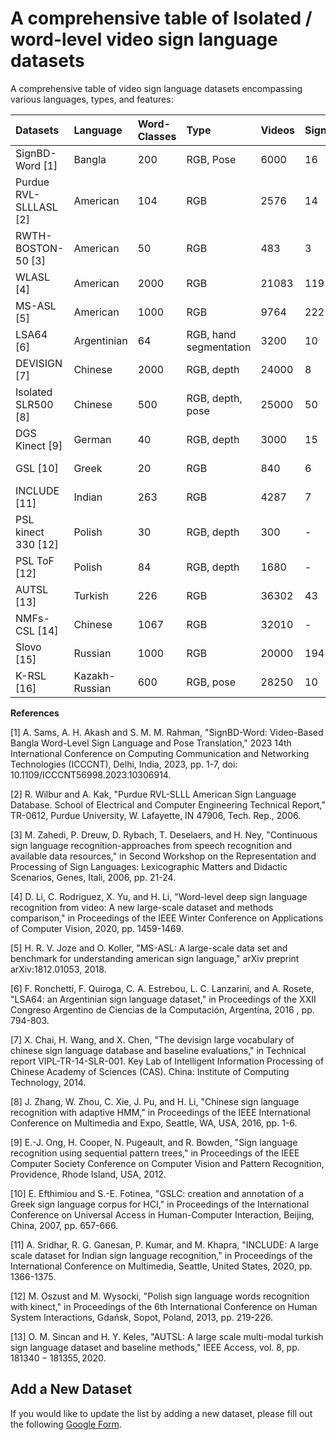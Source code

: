 # A comprehensive table of Isolated / word-level video sign language datasets

A comprehensive table of video sign language datasets encompassing various languages, types, and features:

| Datasets | Language | Word-Classes | Type | Videos | Signers | Availibility | Dataset link |
| :--- | :--- | :--- | :--- | :--- | :--- | :--- | :--- |
| SignBD-Word [1] | Bangla | 200 | RGB, Pose | 6000 | 16 | Public | [Link to Dataset](https://sites.google.com/view/signbd-word/dataset)
| Purdue RVL-SLLLASL [2]| American | 104 | RGB | 2576 | 14 | Public | [Link to Dataset](https://engineering.purdue.edu/RVL/Database/ASL/asl-database-front.htm)
| RWTH-BOSTON-50 [3] | American | 50 | RGB | 483 | 3 | Public | [Link to Dataset](https://www-i6.informatik.rwth-aachen.de/aslr/database-rwth-boston-50.php) 
| WLASL [4] | American | 2000 | RGB | 21083 | 119 | Public | [Link to Dataset](https://dxli94.github.io/WLASL/)
| MS-ASL [5] | American| 1000 | RGB | 9764 | 222 |Public | [Link to Dataset](https://www.microsoft.com/en-us/research/project/ms-asl/downloads/) 
| LSA64 [6] | Argentinian | 64 | RGB, hand segmentation | 3200 | 10 |Public | [Link to Dataset](https://facundoq.github.io/datasets/lsa64/) 
| DEVISIGN [7] | Chinese | 2000 | RGB, depth | 24000 | 8 | Public | [Link to Dataset](https://vipl.ict.ac.cn/homepage/ksl/data.html) 
| Isolated SLR500 [8] | Chinese | 500 | RGB, depth, pose | 25000 | 50 | Public | [Link to Dataset](http://home.ustc.edu.cn/~hagjie/) 
| DGS Kinect [9] | German | 40 | RGB, depth | 3000 | 15 | Public | [Link to Dataset](https://www.cvssp.org/data/KinectSign/webpages/downloads.html) 
| GSL [10] | Greek | 20 | RGB | 840 | 6 | Public | [Link to Dataset](https://paperswithcode.com/dataset/gsl) 
| INCLUDE [11] | Indian | 263 | RGB | 4287 | 7 | Public | [Link to Dataset](https://zenodo.org/records/4010759) 
| PSL kinect 330 [12] | Polish | 30 | RGB, depth | 300 | - | Public | [Link to Dataset](https://vision.kia.prz.edu.pl/dynamickinect.php)
| PSL ToF [12] | Polish | 84 | RGB, depth | 1680 | - | Public | [Link to Dataset](https://vision.kia.prz.edu.pl/dynamictof.php) 
| AUTSL [13] | Turkish | 226 | RGB | 36302 | 43  | Public | [Link to Dataset](https://cvml.ankara.edu.tr/datasets/) 
| NMFs-CSL [14] | Chinese | 1067 | RGB | 32010 | - | Public | [Link to Dataset](https://ustc-slr.github.io/datasets/2020_nmfs_csl/) 
| Slovo [15] | Russian | 1000 | RGB | 20000 | 194  | Public | [Link to Dataset](https://github.com/hukenovs/slovo) 
| K-RSL [16] | Kazakh-Russian | 600| RGB, pose | 28250 | 10 | Public | [Link to Dataset](https://krslproject.github.io/krsl20/) 




**References**

[1] A. Sams, A. H. Akash and S. M. M. Rahman, "SignBD-Word: Video-Based Bangla Word-Level Sign Language and Pose Translation," 2023 14th International Conference on Computing Communication and Networking Technologies (ICCCNT), Delhi, India, 2023, pp. 1-7, doi: 10.1109/ICCCNT56998.2023.10306914.

[2] R. Wilbur and A. Kak, "Purdue RVL-SLLL American Sign Language Database. School of Electrical and Computer Engineering Technical Report," TR-0612, Purdue University, W. Lafayette, IN 47906, Tech. Rep., 2006.

[3] M. Zahedi, P. Dreuw, D. Rybach, T. Deselaers, and H. Ney, "Continuous sign language recognition-approaches from speech recognition and available data resources," in Second Workshop on the Representation and Processing of Sign Languages: Lexicographic Matters and Didactic Scenarios, Genes, Itali, 2006, pp. 21-24.

[4] D. Li, C. Rodriguez, X. Yu, and H. Li, "Word-level deep sign language recognition from video: A new large-scale dataset and methods comparison," in Proceedings of the IEEE Winter Conference on Applications of Computer Vision, 2020, pp. 1459-1469.

[5] H. R. V. Joze and O. Koller, "MS-ASL: A large-scale data set and benchmark for understanding american sign language," arXiv preprint arXiv:1812.01053, 2018.

[6] F. Ronchetti, F. Quiroga, C. A. Estrebou, L. C. Lanzarini, and A. Rosete, "LSA64: an Argentinian sign language dataset," in Proceedings of the XXII Congreso Argentino de Ciencias de la Computación, Argentina, 2016 , pp. 794-803.

[7] X. Chai, H. Wang, and X. Chen, "The devisign large vocabulary of chinese sign language database and baseline evaluations," in Technical report VIPL-TR-14-SLR-001. Key Lab of Intelligent Information Processing of Chinese Academy of Sciences (CAS). China: Institute of Computing Technology, 2014.

[8] J. Zhang, W. Zhou, C. Xie, J. Pu, and H. Li, "Chinese sign language recognition with adaptive HMM," in Proceedings of the IEEE International Conference on Multimedia and Expo, Seattle, WA, USA, 2016, pp. 1-6.

[9] E.-J. Ong, H. Cooper, N. Pugeault, and R. Bowden, "Sign language recognition using sequential pattern trees," in Proceedings of the IEEE Computer Society Conference on Computer Vision and Pattern Recognition, Providence, Rhode Island, USA, 2012.

[10] E. Efthimiou and S.-E. Fotinea, "GSLC: creation and annotation of a Greek sign language corpus for HCI," in Proceedings of the International Conference on Universal Access in Human-Computer Interaction, Beijing, China, 2007, pp. 657-666.

[11] A. Sridhar, R. G. Ganesan, P. Kumar, and M. Khapra, "INCLUDE: A large scale dataset for Indian sign language recognition," in Proceedings of the International Conference on Multimedia, Seattle, United States, 2020, pp. 1366-1375.

[12] M. Oszust and M. Wysocki, "Polish sign language words recognition with kinect," in Proceedings of the 6th International Conference on Human System Interactions, Gdańsk, Sopot, Poland, 2013, pp. 219-226.

[13] O. M. Sincan and H. Y. Keles, "AUTSL: A large scale multi-modal turkish sign language dataset and baseline methods," IEEE Access, vol. 8, pp. $181340-181355,2020$.


## Add a New Dataset

If you would like to update the list by adding a new dataset, please fill out the following [Google Form](https://forms.gle/5PXFmb4B6Pr5UJxn6).


